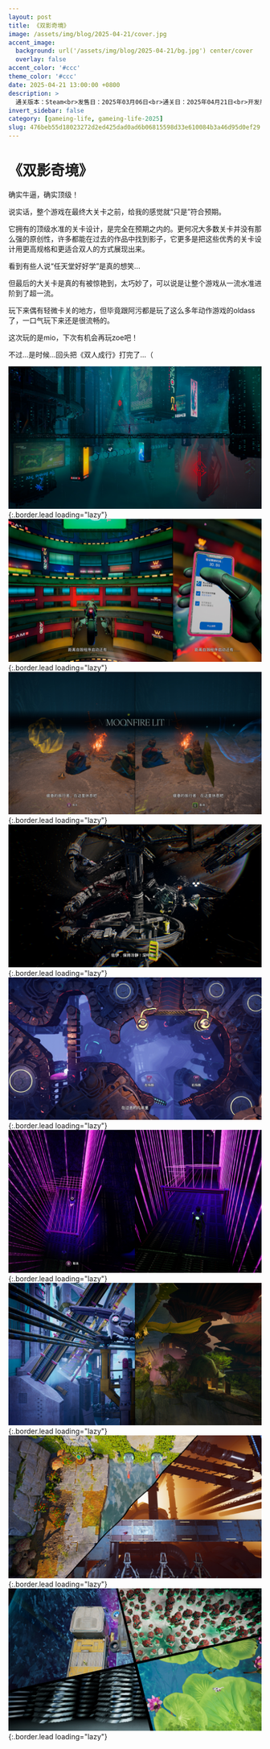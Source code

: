 ```yaml
---
layout: post
title: 《双影奇境》
image: /assets/img/blog/2025-04-21/cover.jpg
accent_image: 
  background: url('/assets/img/blog/2025-04-21/bg.jpg') center/cover
  overlay: false
accent_color: '#ccc'
theme_color: '#ccc'
date: 2025-04-21 13:00:00 +0800
description: >
  通关版本：Steam<br>发售日：2025年03月06日<br>通关日：2025年04月21日<br>开发商：Hazelight<br>发行商：EA
invert_sidebar: false
category: [gameing-life, gameing-life-2025]
slug: 476beb55d18023272d2ed425dad0ad6b06815598d33e610084b3a46d95d0ef29
---
```


# 《双影奇境》

确实牛逼，确实顶级！

说实话，整个游戏在最终大关卡之前，给我的感觉就“只是”符合预期。

它拥有的顶级水准的关卡设计，是完全在预期之内的。更何况大多数关卡并没有那么强的原创性，许多都能在过去的作品中找到影子，它更多是把这些优秀的关卡设计用更高规格和更适合双人的方式展现出来。

看到有些人说“任天堂好好学”是真的想笑...

但最后的大关卡是真的有被惊艳到，太巧妙了，可以说是让整个游戏从一流水准进阶到了超一流。

玩下来偶有轻微卡关的地方，但毕竟跟阿污都是玩了这么多年动作游戏的oldass了，一口气玩下来还是很流畅的。

这次玩的是mio，下次有机会再玩zoe吧！

不过...是时候...回头把《双人成行》打完了...（

![](/assets/img/blog/2025-04-21/1.jpg){:.border.lead loading="lazy"}
![](/assets/img/blog/2025-04-21/2.jpg){:.border.lead loading="lazy"}
![](/assets/img/blog/2025-04-21/3.jpg){:.border.lead loading="lazy"}
![](/assets/img/blog/2025-04-21/4.jpg){:.border.lead loading="lazy"}
![](/assets/img/blog/2025-04-21/5.jpg){:.border.lead loading="lazy"}
![](/assets/img/blog/2025-04-21/6.jpg){:.border.lead loading="lazy"}
![](/assets/img/blog/2025-04-21/7.jpg){:.border.lead loading="lazy"}
![](/assets/img/blog/2025-04-21/8.jpg){:.border.lead loading="lazy"}
![](/assets/img/blog/2025-04-21/9.jpg){:.border.lead loading="lazy"}